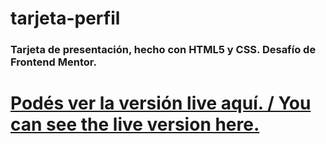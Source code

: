 # tarjeta-perfil
### Tarjeta de presentación, hecho con HTML5 y CSS. Desafío de Frontend Mentor.

# [Podés ver la versión live aquí. / You can see the live version here.](https://ulises1122.github.io/tarjeta-perfil/)
